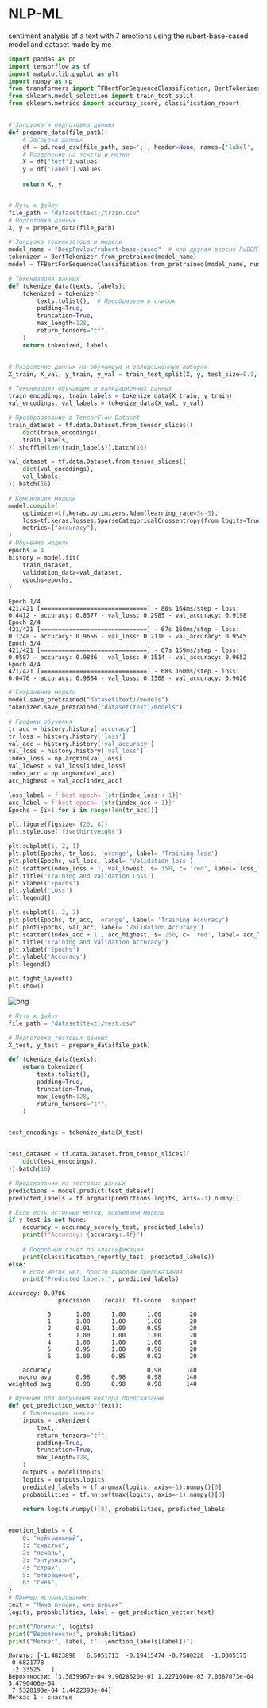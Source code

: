 # NLP-ML
sentiment analysis of a text with 7 emotions using the rubert-base-cased model and dataset made by me

```python
import pandas as pd
import tensorflow as tf
import matplotlib.pyplot as plt
import numpy as np
from transformers import TFBertForSequenceClassification, BertTokenizer
from sklearn.model_selection import train_test_split
from sklearn.metrics import accuracy_score, classification_report


# Загрузка и подготовка данных
def prepare_data(file_path):
    # Загрузка данных
    df = pd.read_csv(file_path, sep=';', header=None, names=['label', 'text'], encoding='windows-1251')
    # Разделение на тексты и метки
    X = df['text'].values
    y = df['label'].values
    
    return X, y


# Путь к файлу
file_path = "dataset(text)/train.csv"
# Подготовка данных
X, y = prepare_data(file_path)

# Загрузка токенизатора и модели
model_name = "DeepPavlov/rubert-base-cased"  # или другая версия RuBERT
tokenizer = BertTokenizer.from_pretrained(model_name)
model = TFBertForSequenceClassification.from_pretrained(model_name, num_labels=7, from_pt=True)

# Токенизация данных
def tokenize_data(texts, labels):
    tokenized = tokenizer(
        texts.tolist(),  # Преобразуем в список
        padding=True,
        truncation=True,
        max_length=128,
        return_tensors="tf",
    )
    return tokenized, labels


# Разделение данных на обучающую и валидационную выборки
X_train, X_val, y_train, y_val = train_test_split(X, y, test_size=0.1, random_state=42)

# Токенизация обучающих и валидационных данных
train_encodings, train_labels = tokenize_data(X_train, y_train)
val_encodings, val_labels = tokenize_data(X_val, y_val)

# Преобразование в TensorFlow Dataset
train_dataset = tf.data.Dataset.from_tensor_slices((
    dict(train_encodings),
    train_labels,
)).shuffle(len(train_labels)).batch(16)

val_dataset = tf.data.Dataset.from_tensor_slices((
    dict(val_encodings),
    val_labels,
)).batch(16)

# Компиляция модели
model.compile(
    optimizer=tf.keras.optimizers.Adam(learning_rate=5e-5),
    loss=tf.keras.losses.SparseCategoricalCrossentropy(from_logits=True),  # Для целочисленных меток
    metrics=["accuracy"],
)
# Обучение модели
epochs = 4
history = model.fit(
    train_dataset,
    validation_data=val_dataset,
    epochs=epochs,
)
```
    Epoch 1/4
    421/421 [==============================] - 80s 164ms/step - loss: 0.4412 - accuracy: 0.8577 - val_loss: 0.2985 - val_accuracy: 0.9198
    Epoch 2/4
    421/421 [==============================] - 67s 160ms/step - loss: 0.1248 - accuracy: 0.9656 - val_loss: 0.2118 - val_accuracy: 0.9545
    Epoch 3/4
    421/421 [==============================] - 67s 159ms/step - loss: 0.0587 - accuracy: 0.9836 - val_loss: 0.1514 - val_accuracy: 0.9652
    Epoch 4/4
    421/421 [==============================] - 68s 160ms/step - loss: 0.0476 - accuracy: 0.9884 - val_loss: 0.1508 - val_accuracy: 0.9626
```python  
# Сохранение модели
model.save_pretrained("dataset(text)/models")
tokenizer.save_pretrained("dataset(text)/models")

# Графики обучения
tr_acc = history.history['accuracy']
tr_loss = history.history['loss']
val_acc = history.history['val_accuracy']
val_loss = history.history['val_loss']
index_loss = np.argmin(val_loss)
val_lowest = val_loss[index_loss]
index_acc = np.argmax(val_acc)
acc_highest = val_acc[index_acc]

loss_label = f'best epoch= {str(index_loss + 1)}'
acc_label = f'best epoch= {str(index_acc + 1)}'
Epochs = [i+1 for i in range(len(tr_acc))]

plt.figure(figsize= (20, 8))
plt.style.use('fivethirtyeight')

plt.subplot(1, 2, 1)
plt.plot(Epochs, tr_loss, 'orange', label= 'Training loss')
plt.plot(Epochs, val_loss, label= 'Validation loss')
plt.scatter(index_loss + 1, val_lowest, s= 150, c= 'red', label= loss_label)
plt.title('Training and Validation Loss')
plt.xlabel('Epochs')
plt.ylabel('Loss')
plt.legend()

plt.subplot(1, 2, 2)
plt.plot(Epochs, tr_acc, 'orange', label= 'Training Accuracy')
plt.plot(Epochs, val_acc, label= 'Validation Accuracy')
plt.scatter(index_acc + 1 , acc_highest, s= 150, c= 'red', label= acc_label)
plt.title('Training and Validation Accuracy')
plt.xlabel('Epochs')
plt.ylabel('Accuracy')
plt.legend()

plt.tight_layout()
plt.show()
```


    
![png](data/train.png)
    



```python
# Путь к файлу
file_path = "dataset(text)/test.csv"

# Подготовка тестовых данных
X_test, y_test = prepare_data(file_path)

def tokenize_data(texts):
    return tokenizer(
        texts.tolist(),
        padding=True,
        truncation=True,
        max_length=128,
        return_tensors="tf",
    )


test_encodings = tokenize_data(X_test)


test_dataset = tf.data.Dataset.from_tensor_slices((
    dict(test_encodings),
)).batch(16)

# Предсказание на тестовых данных
predictions = model.predict(test_dataset)
predicted_labels = tf.argmax(predictions.logits, axis=-1).numpy()

# Если есть истинные метки, оцениваем модель
if y_test is not None:
    accuracy = accuracy_score(y_test, predicted_labels)
    print(f"Accuracy: {accuracy:.4f}")
    
    # Подробный отчет по классификации
    print(classification_report(y_test, predicted_labels))
else:
    # Если меток нет, просто выводим предсказания
    print("Predicted labels:", predicted_labels)
```

    Accuracy: 0.9786
                  precision    recall  f1-score   support
    
               0       1.00      1.00      1.00        20
               1       1.00      1.00      1.00        20
               2       0.91      1.00      0.95        20
               3       1.00      1.00      1.00        20
               4       1.00      1.00      1.00        20
               5       0.95      1.00      0.98        20
               6       1.00      0.85      0.92        20
    
        accuracy                           0.98       140
       macro avg       0.98      0.98      0.98       140
    weighted avg       0.98      0.98      0.98       140
    
    


```python
# Функция для получения вектора предсказаний
def get_prediction_vector(text):
    # Токенизация текста
    inputs = tokenizer(
        text,
        return_tensors="tf",
        padding=True,
        truncation=True,
        max_length=128,       
    )
    outputs = model(inputs)
    logits = outputs.logits
    predicted_labels = tf.argmax(logits, axis=-1).numpy()[0]
    probabilities = tf.nn.softmax(logits, axis=-1).numpy()[0]
    
    return logits.numpy()[0], probabilities, predicted_labels


emotion_labels = {
    0: "нейтральный",
    1: "счастье",
    2: "печаль",
    3: "энтузиазм",
    4: "страх",
    5: "отвращение",
    6: "гнев",
}
# Пример использования
text = "Мича пупсик, юна пупсик"
logits, probabilities, label = get_prediction_vector(text)

print("Логиты:", logits)
print("Вероятности:", probabilities)
print("Метка:", label, f"- {emotion_labels[label]}")
```

    Логиты: [-1.4823898   6.5051713  -0.19415474 -0.7500228  -1.0005175  -0.6821778
     -2.33525   ]
    Вероятности: [3.3839967e-04 9.9628520e-01 1.2271660e-03 7.0387073e-04 5.4790406e-04
     7.5328193e-04 1.4422393e-04]
    Метка: 1 - счастье
    
```
